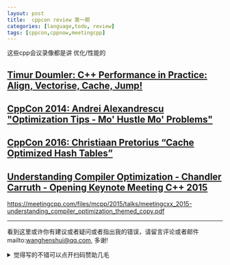 ```yaml
---
layout: post
title:  cppcon review 第一期
categories: [language,todo, review]
tags: [cppcon,cppnow,meetingcpp]
---
```


这些cpp会议录像都是讲 优化/性能的

<!-- more -->

## [Timur Doumler: C++ Performance in Practice: Align, Vectorise, Cache, Jump!](https://www.youtube.com/watch?v=c-hZpChQKe0)





## [CppCon 2014: Andrei Alexandrescu "Optimization Tips - Mo' Hustle Mo' Problems"](https://www.youtube.com/watch?v=Qq_WaiwzOtI)



## [CppCon 2016: Christiaan Pretorius “Cache Optimized Hash Tables”](https://www.youtube.com/watch?v=aXj_DsIx1xs)



## [Understanding Compiler Optimization - Chandler Carruth - Opening Keynote Meeting C++ 2015](https://www.youtube.com/watch?v=FnGCDLhaxKU)

https://meetingcpp.com/files/mcpp/2015/talks/meetingcxx_2015-understanding_compiler_optimization_themed_copy.pdf





---

看到这里或许你有建议或者疑问或者指出我的错误，请留言评论或者邮件mailto:wanghenshui@qq.com, 多谢! 
<details>
<summary>觉得写的不错可以点开扫码赞助几毛</summary>
<img src="https://wanghenshui.github.io/assets/wepay.png" alt="微信转账">
</details>